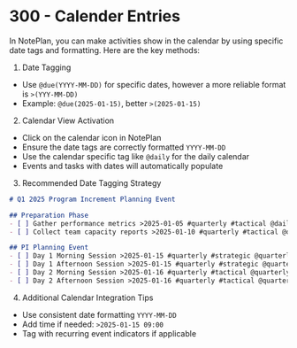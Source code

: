 # 300 - Calender Entries

In NotePlan, you can make activities show in the calendar by using specific date tags and formatting. Here are the key methods:

1. Date Tagging
- Use `@due(YYYY-MM-DD)` for specific dates, however a more reliable format is `>(YYY-MM-DD)`
- Example: `@due(2025-01-15)`, better `>(2025-01-15)`

2. Calendar View Activation
- Click on the calendar icon in NotePlan
- Ensure the date tags are correctly formatted ```YYYY-MM-DD```
- Use the calendar specific tag like ```@daily``` for the daily calendar
- Events and tasks with dates will automatically populate

3. Recommended Date Tagging Strategy

```markdown
# Q1 2025 Program Increment Planning Event

## Preparation Phase
- [ ] Gather performance metrics >2025-01-05 #quarterly #tactical @daily
- [ ] Collect team capacity reports >2025-01-10 #quarterly #tactical @quarterly

## PI Planning Event
- [ ] Day 1 Morning Session >2025-01-15 #quarterly #strategic @quarterly
- [ ] Day 1 Afternoon Session >2025-01-15 #quarterly #strategic @quarterly
- [ ] Day 2 Morning Session >2025-01-16 #quarterly #tactical @quarterly
- [ ] Day 2 Afternoon Session >2025-01-16 #quarterly #tactical @quarterly
```

4. Additional Calendar Integration Tips
- Use consistent date formatting ```YYYY-MM-DD```
- Add time if needed: `>2025-01-15 09:00`
- Tag with recurring event indicators if applicable
